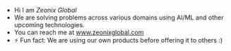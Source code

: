 -    Hi I am *Zeonix Global*
-    We are solving problems across various domains using AI/ML and other upcoming technologies.
-    You can reach me at www.zeonixglobal.com
-    ⚡ Fun fact: We are using our own products before offering it to others :)
